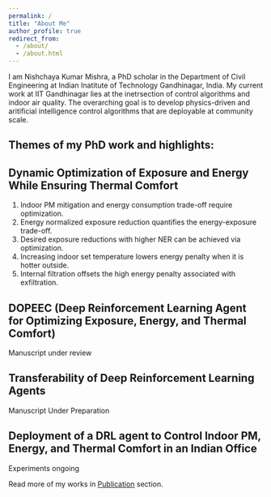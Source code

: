 ```yaml
---
permalink: /
title: "About Me"
author_profile: true
redirect_from: 
  - /about/
  - /about.html
---
```


I am Nishchaya Kumar Mishra, a PhD scholar in the Department of Civil Engineering at Indian Inatitute of Technology Gandhinagar, India. My current work at IIT Gandhinagar lies at the inetrsection of control algorithms and indoor air quality. The overarching goal is to develop physics-driven and aritificial intelligence control algorithms that are deployable at community scale. 

Themes of my PhD work and highlights:
---
Dynamic Optimization of Exposure and Energy While Ensuring Thermal Comfort
---
1. Indoor PM mitigation and energy consumption trade-off require optimization.
2. Energy normalized exposure reduction quantifies the energy-exposure trade-off.
3. Desired exposure reductions with higher NER can be achieved via optimization.
4. Increasing indoor set temperature lowers energy penalty when it is hotter outside.
5. Internal filtration offsets the high energy penalty associated with exfiltration.

DOPEEC (Deep Reinforcement Learning Agent for Optimizing Exposure, Energy, and Thermal Comfort)
---
Manuscript under review

Transferability of Deep Reinforcement Learning Agents
---
Manuscript Under Preparation

Deployment of a DRL agent to Control Indoor PM, Energy, and Thermal Comfort in an Indian Office
---
Experiments ongoing

Read more of my works in [Publication](https://nishmishra15.github.io//publications) section.
  


